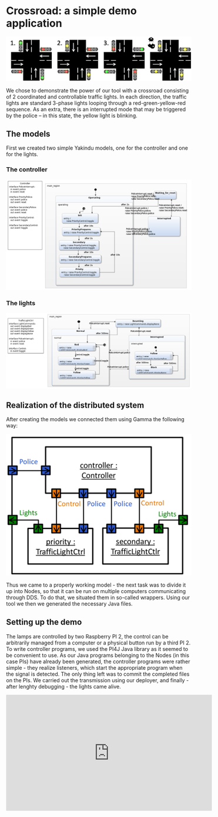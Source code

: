 # Crossroad: a simple demo application

![crossroad](cross.png)

We chose to demonstrate the power of our tool with a crossroad consisting of 2 coordinated and controllable traffic lights. In each direction, the traffic lights are standard 3-phase lights looping through a red-green-yellow-red sequence. As an extra, there is an interrupted mode that may be triggered by the police – in this state, the yellow light is blinking.

## The models

First we created two simple Yakindu models, one for the controller and one for the lights.

### The controller

![controller](controller.png)

### The lights

![lights](lights.png)

## Realization of the distributed system

After creating the models we connected them using Gamma the following way:

![gamma](cross2.png)

Thus we came to a properly working model - the next task was to divide it up into Nodes, so that it can be run on multiple computers communicating through DDS. To do that, we situated them in so-called wrappers. Using our tool we then we generated the necessary Java files.

## Setting up the demo

The lamps are controlled by two Raspberry PI 2, the control can be arbitrarily managed from a computer or a physical button run by a third PI 2. To write controller programs, we used the PI4J Java library as it seemed to be convenient to use. As our Java programs belonging to the Nodes (in this case PIs) have already been generated, the controller programs were rather simple - they realize listeners, which start the appropriate program when the signal is detected. The only thing left was to commit the completed files on the PIs. We carried out the transmission using our deployer, and finally - after lenghty debugging - the lights came alive.

<iframe width="560" height="315" src="https://www.youtube.com/embed/a5AO5XbRryw" frameborder="0" allow="autoplay; encrypted-media" allowfullscreen></iframe>


